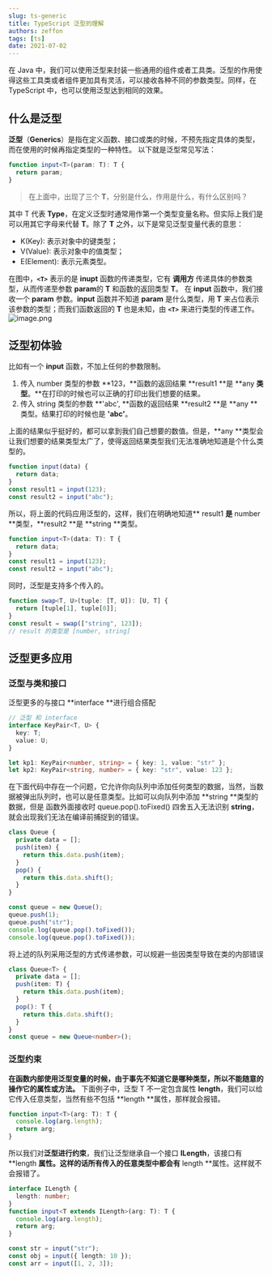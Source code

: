 ```yaml
---
slug: ts-generic
title: TypeScript 泛型的理解
authors: zeffon
tags: [ts]
date: 2021-07-02
---
```


在 Java 中，我们可以使用泛型来封装一些通用的组件或者工具类。泛型的作用使得这些工具类或者组件更加具有灵活，可以接收各种不同的参数类型。同样，在 TypeScript 中，也可以使用泛型达到相同的效果。

<!--truncate-->

## 什么是泛型

**泛型**（**Generics**）是指在定义函数、接口或类的时候，不预先指定具体的类型，而在使用的时候再指定类型的一种特性。
以下就是泛型常见写法：

```typescript
function input<T>(param: T): T {
  return param;
}
```

> 在上面中，出现了三个 **T**，分别是什么，作用是什么，有什么区别吗？

其中 T 代表 **Type**，在定义泛型时通常用作第一个类型变量名称。但实际上我们是可以用其它字母来代替 **T**。除了 **T** 之外，以下是常见泛型变量代表的意思：

- K(Key): 表示对象中的键类型；
- V(Value): 表示对象中的值类型；
- E(Element): 表示元素类型。

在图中，**`<T>`** 表示的是 **inupt** 函数的传递类型，它有 **调用方** 传递具体的参数类型，从而传递至参数 **param**的 **T** 和函数的返回类型 **T**。
在 **input** 函数中，我们接收一个 **param** 参数。**input** 函数并不知道 **param** 是什么类型，用 **T** 来占位表示该参数的类型；而我们函数返回的 **T** 也是未知，由 **`<T>`** 来进行类型的传递工作。
![image.png](https://cdn.nlark.com/yuque/0/2021/png/656137/1622700684113-f2f4d23c-069c-482d-ab83-7edc641c5cfa.png#clientId=u32dc1276-72c2-4&from=paste&height=476&id=uede04a81&margin=%5Bobject%20Object%5D&name=image.png&originHeight=476&originWidth=1255&originalType=binary&ratio=1&size=85388&status=done&style=none&taskId=u74af7497-bf10-4924-b6b8-8bccdee4140&width=1255)

## 泛型初体验

比如有一个 **input** 函数，不加上任何的参数限制。

1. 传入 number 类型的参数 **123，**函数的返回结果 **result1 **是 **any **类型**。**在打印的时候也可以正确的打印出我们想要的结果。
1. 传入 string 类型的参数 **'abc', **函数的返回结果 **result2 **是 **any **类型。结果打印的时候也是 **'abc'**。

上面的结果似乎挺好的，都可以拿到我们自己想要的数值。但是，**any **类型会让我们想要的结果类型太广了，使得返回结果类型我们无法准确地知道是个什么类型的。

```typescript
function input(data) {
  return data;
}
const result1 = input(123);
const result2 = input("abc");
```

所以，将上面的代码应用泛型的，这样，我们在明确地知道** result1 **是** number **类型，**result2 **是 **string **类型。

```typescript
function input<T>(data: T): T {
  return data;
}
const result1 = input(123);
const result2 = input("abc");
```

同时，泛型是支持多个传入的。

```typescript
function swap<T, U>(tuple: [T, U]): [U, T] {
  return [tuple[1], tuple[0]];
}
const result = swap(["string", 123]);
// result 的类型是 [number, string]
```

## 泛型更多应用

### 泛型与类和接口

泛型更多的与接口 **interface **进行组合搭配

```typescript
// 泛型 和 interface
interface KeyPair<T, U> {
  key: T;
  value: U;
}

let kp1: KeyPair<number, string> = { key: 1, value: "str" };
let kp2: KeyPair<string, number> = { key: "str", value: 123 };
```

在下面代码中存在一个问题，它允许你向队列中添加任何类型的数据，当然，当数据被弹出队列时，也可以是任意类型。比如可以向队列中添加 **string **类型的数据，但是 函数外面接收时 queue.pop().toFixed() 四舍五入无法识别 **string**，就会出现我们无法在编译前捕捉到的错误。

```typescript
class Queue {
  private data = [];
  push(item) {
    return this.data.push(item);
  }
  pop() {
    return this.data.shift();
  }
}

const queue = new Queue();
queue.push(1);
queue.push("str");
console.log(queue.pop().toFixed());
console.log(queue.pop().toFixed());
```

将上述的队列采用泛型的方式传递参数，可以规避一些因类型导致在类的内部错误

```typescript
class Queue<T> {
  private data = [];
  push(item: T) {
    return this.data.push(item);
  }
  pop(): T {
    return this.data.shift();
  }
}
const queue = new Queue<number>();
```

### 泛型约束

**在函数内部使用泛型变量的时候，由于事先不知道它是哪种类型，所以不能随意的操作它的属性或方法。**
下面例子中，泛型 T 不一定包含属性 **length**，我们可以给它传入任意类型，当然有些不包括 **length **属性，那样就会报错。

```typescript
function input<T>(arg: T): T {
  console.log(arg.length);
  return arg;
}
```

所以我们对**泛型进行约束**，我们让泛型继承自一个接口 **ILength**，该接口有 **length **属性。这样的话所有传入的任意类型中都会有** length **属性。这样就不会报错了。

```typescript
interface ILength {
  length: number;
}
function input<T extends ILength>(arg: T): T {
  console.log(arg.length);
  return arg;
}

const str = input("str");
const obj = input({ length: 10 });
const arr = input([1, 2, 3]);
```
